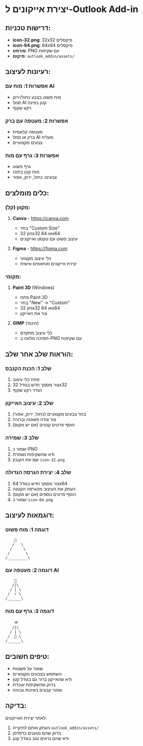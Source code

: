 # יצירת אייקונים ל-Outlook Add-in

## דרישות טכניות:
- **icon-32.png**: 32x32 פיקסלים
- **icon-64.png**: 64x64 פיקסלים
- **פורמט**: PNG עם שקיפות
- **מיקום**: `outlook_addin/assets/`

## רעיונות לעיצוב:

### אפשרות 1: מוח עם AI
- מוח פשוט בצבע כחול/ירוק
- סמל AI קטן בפינה
- רקע שקוף

### אפשרות 2: מעטפה עם ברק
- מעטפה קלאסית
- ברק או סמל AI מעליה
- צבעים מקצועיים

### אפשרות 3: גרף עם מוח
- גרף פשוט
- מוח קטן בתוכו
- צבעים: כחול, ירוק, אפור

## כלים מומלצים:

### מקוון (קל):
1. **Canva** - https://canva.com
   - בחר "Custom Size"
   - הזן 32x32 או 64x64
   - עיצוב פשוט עם טקסט ואייקונים

2. **Figma** - https://figma.com
   - כלי עיצוב מקצועי
   - יצירת אייקונים מותאמים אישית

### מקומי:
1. **Paint 3D** (Windows)
   - פתח Paint 3D
   - בחר "New" → "Custom"
   - הזן 32x32 או 64x64
   - צור את האייקון

2. **GIMP** (חינמי)
   - כלי עיצוב מתקדם
   - תמיכה מלאה ב-PNG עם שקיפות

## הוראות שלב אחר שלב:

### שלב 1: הכנת הקנבס
1. פתח כלי עיצוב
2. צור מסמך חדש בגודל 32x32
3. הגדר רקע שקוף

### שלב 2: עיצוב האייקון
1. בחר צבעים מקצועיים (כחול, ירוק, אפור)
2. צור צורה פשוטה וברורה
3. הוסף פרטים קטנים (אם יש מקום)

### שלב 3: שמירה
1. שמור כ-PNG
2. ודא שהשקיפות נשמרת
3. שם את הקובץ `icon-32.png`

### שלב 4: יצירת הגרסה הגדולה
1. צור מסמך חדש בגודל 64x64
2. העתק את העיצוב מהגרסה הקטנה
3. הוסף פרטים נוספים (אם יש מקום)
4. שמור כ-`icon-64.png`

## דוגמאות לעיצוב:

### דוגמה 1: מוח פשוט
```
    🧠
   /   \
  /     \
 /       \
/_________\
```

### דוגמה 2: מעטפה עם AI
```
    📧
   /|\
  / | \
 /  ⚡ \
/______\
```

### דוגמה 3: גרף עם מוח
```
    📊
   /|\
  / | \
 /  🧠 \
/______\
```

## טיפים חשובים:
- שמור על פשטות
- השתמש בצבעים מקצועיים
- ודא שהאייקון ברור גם בגודל קטן
- בדוק שהשקיפות עובדת
- שמור קבצים באיכות גבוהה

## בדיקה:
לאחר יצירת האייקונים:
1. העתק אותם לתיקייה `outlook_addin/assets/`
2. בדוק שהם נטענים בדפדפן
3. ודא שהם נראים טוב בגודל קטן












